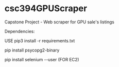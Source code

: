 # csc394GPUScraper

Capstone Project - Web scraper for GPU sale's listings

Dependencies:

USE pip3 install -r requirements.txt

pip install psycopg2-binary

pip install selenium --user (FOR EC2)
